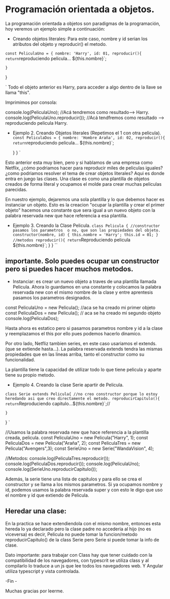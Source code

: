 # Programación orientada a objetos.


La programación orientada a objetos son paradigmas de la programación, hoy veremos un ejemplo simple a continuación:


- Creando objetos literales: Para este caso, nombre y id serian los atributos del objeto y reproducir() el metodo.

`
const PeliculaUno = {
    nombre: 'Harry',
    id: 01,
    reproducir(){
        return `reproduciendo pelicula... ${this.nombre}`;
        
    }
}

`
Todo el objeto anterior es Harry, para acceder a algo dentro de la llave se llama "this".

Imprimimos por consola:

console.log(PeliculaUno); //Acá tendremos como resultado--> Harry.
console.log(PeliculaUno.reproducir()); //Acá tendfremos como resultado --> reproduciendo pelicula Harry.


- Ejemplo 2. Creando Objetos literales (Repetimos el 1 con otra pelicula).
`
const PeliculaDos = {
    nombre: 'Hombre Araña',
    id: 02,
    reproducir(){
        return `reproduciendo pelicula... ${this.nombre}`;
        
    }
}
`

Esto anterior esta muy bien, pero y si hablamos de una empresa como Netflix, ¿cómo podriamos hacer para reproducir miles de peliculas iguales? ¿como podriamos resolver el tema de crear objetos literales? Aqui es donde entra en juego las clases. Una clase es como una plantilla de objetos creados de forma literal y ocupamos el molde para crear muchas peliculas parecidas.

En nuestro ejemplo, dejaremos una sola plantilla y lo que debemos hacer es instanciar un objeto. 
Esto es la creacion "ocupar la plantilla y crear el primer objeto" hacemos una constante que sera igual a un nuevo objeto con la palabra reservada new que hace referencia a esa plantilla.

- Ejemplo 3. Creando la Clase Pelicula.
`
class Pelicula {
//constructor pasamos los parametros  o no, que son las propiedades del objeto.
    constructor(nombre, id) {
        this.nombre = 'Harry';
        this.id = 01;
    }
    //metodos
 reproducir(){
     return `Reproduciendo pelicula ${this.nombre}`;
 }
}
``
## importante. Solo puedes ocupar un constructor pero si puedes hacer muchos metodos.

- Instanciar: es crear un nuevo objeto a traves de una plantilla llamada Pelicula.
Ahora lo guardamos en una constante y colocamos la palabra reservada new con el mismo nombre de la clase y entre aprentesis pasamos los parametros designados.

const PeliculaUno = new Pelicula(); //aca se ha creado mi primer objeto
const PeliculaDos = new Pelicula(); // aca se ha creado mi segundo objeto
console.log(PeliculaDos);

Hasta ahora es estatico pero si pasamos parametros nombre y id a la clase y reemplazamos el this por ello pues podemos hacerlo dinamico.


Por otro lado, Netfliz tambien series, en este caso usariamos el extends. (que se extiende hasta...). La palabra reservada extends tendra las mismas propiedades que en las lineas arriba, tanto el constructor como su funcionalidad.


La plantilla tiene la capacidad de utilizar todo lo que tiene pelicula y aparte tiene su propio metodo.


- Ejemplo 4. Creando la clase Serie apartir de Pelicula.

`
class Serie extends Pelicula{
    //no creo constructor porque lo estoy heredando asi que creo directamente el metodo.
    reproducirCapitulo(){
        return `Reproduciendo capitulo...${this.nombre}`;//

    }
}
`

//Usamos la palabra reservada new que hace referencia a la plantilla creada, pelicula.
const PeliculaUno = new Pelicula("Harry", 1);
const PeliculaDos = new Pelicula("Araña", 2);
const PeliculaTres = new Pelicula("Avengers",3);
const SerieUno = new Serie("WandaVision", 4);

//Metodos:
console.log(PeliculaTres.reproducir());
console.log(PeliculaDos.reproducir());
console.log(PeliculaUno);
console.log(SerieUno.reproducirCapitulo());

Además, la serie tiene una lista de capitulos y para ello se crea el constructor y se llama a los mismos parametros. Si ya ocupamos nombre y id, podemos usamos la palabra reservada super y con esto le digo que uso el nombre y id que extiendo de Pelicula.

## Heredar una clase: 
En la practica se hace extendiendola con el mismo nombre, entonces esta hereda lo ya declarado pero la clase padre no accederia al hijo (no es viceversa) es decir, Pelicula no puede tomar la funcion/metodo reproducirCapitulo() de la class Serie pero Serie si puede tomar la info de clase.


Dato importante: para trabajar con Class hay que tener cuidado con la compatibilidad de los navegadores, con typescrit se utiliza class y al compilarlo lo traduce a un js que lee todos los navegadores web. Y Angular utiliza typescript y vista controlada.

-Fin -

Muchas gracias por leerme.
